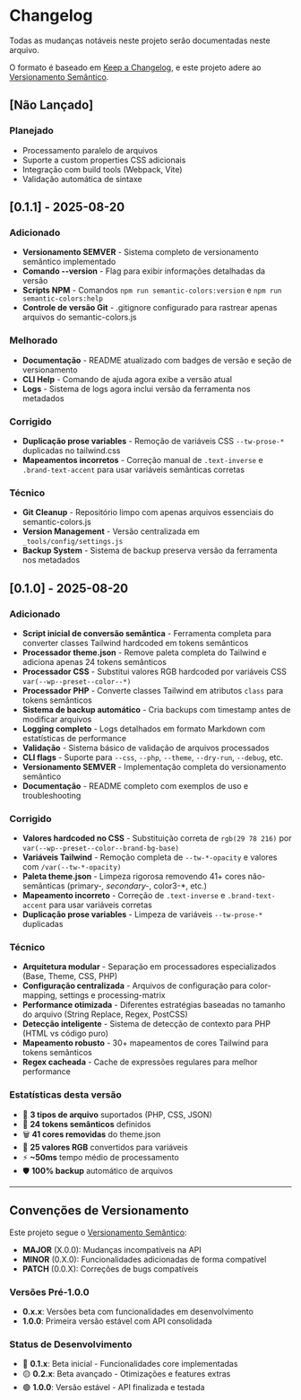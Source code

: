 # Changelog

Todas as mudanças notáveis neste projeto serão documentadas neste arquivo.

O formato é baseado em [Keep a Changelog](https://keepachangelog.com/pt-BR/1.0.0/),
e este projeto adere ao [Versionamento Semântico](https://semver.org/lang/pt-BR/).

## [Não Lançado]
### Planejado
- Processamento paralelo de arquivos
- Suporte a custom properties CSS adicionais
- Integração com build tools (Webpack, Vite)
- Validação automática de sintaxe

## [0.1.1] - 2025-08-20
### Adicionado
- **Versionamento SEMVER** - Sistema completo de versionamento semântico implementado
- **Comando --version** - Flag para exibir informações detalhadas da versão
- **Scripts NPM** - Comandos `npm run semantic-colors:version` e `npm run semantic-colors:help`
- **Controle de versão Git** - .gitignore configurado para rastrear apenas arquivos do semantic-colors.js

### Melhorado
- **Documentação** - README atualizado com badges de versão e seção de versionamento
- **CLI Help** - Comando de ajuda agora exibe a versão atual
- **Logs** - Sistema de logs agora inclui versão da ferramenta nos metadados

### Corrigido
- **Duplicação prose variables** - Remoção de variáveis CSS `--tw-prose-*` duplicadas no tailwind.css
- **Mapeamentos incorretos** - Correção manual de `.text-inverse` e `.brand-text-accent` para usar variáveis semânticas corretas

### Técnico
- **Git Cleanup** - Repositório limpo com apenas arquivos essenciais do semantic-colors.js
- **Version Management** - Versão centralizada em `_tools/config/settings.js`
- **Backup System** - Sistema de backup preserva versão da ferramenta nos metadados

## [0.1.0] - 2025-08-20
### Adicionado
- **Script inicial de conversão semântica** - Ferramenta completa para converter classes Tailwind hardcoded em tokens semânticos
- **Processador theme.json** - Remove paleta completa do Tailwind e adiciona apenas 24 tokens semânticos
- **Processador CSS** - Substitui valores RGB hardcoded por variáveis CSS `var(--wp--preset--color--*)`
- **Processador PHP** - Converte classes Tailwind em atributos `class` para tokens semânticos
- **Sistema de backup automático** - Cria backups com timestamp antes de modificar arquivos
- **Logging completo** - Logs detalhados em formato Markdown com estatísticas de performance
- **Validação** - Sistema básico de validação de arquivos processados
- **CLI flags** - Suporte para `--css`, `--php`, `--theme`, `--dry-run`, `--debug`, etc.
- **Versionamento SEMVER** - Implementação completa do versionamento semântico
- **Documentação** - README completo com exemplos de uso e troubleshooting

### Corrigido
- **Valores hardcoded no CSS** - Substituição correta de `rgb(29 78 216)` por `var(--wp--preset--color--brand-bg-base)`
- **Variáveis Tailwind** - Remoção completa de `--tw-*-opacity` e valores com `/var(--tw-*-opacity)`
- **Paleta theme.json** - Limpeza rigorosa removendo 41+ cores não-semânticas (primary-*, secondary-*, color3-*, etc.)
- **Mapeamento incorreto** - Correção de `.text-inverse` e `.brand-text-accent` para usar variáveis corretas
- **Duplicação prose variables** - Limpeza de variáveis `--tw-prose-*` duplicadas

### Técnico
- **Arquitetura modular** - Separação em processadores especializados (Base, Theme, CSS, PHP)
- **Configuração centralizada** - Arquivos de configuração para color-mapping, settings e processing-matrix
- **Performance otimizada** - Diferentes estratégias baseadas no tamanho do arquivo (String Replace, Regex, PostCSS)
- **Detecção inteligente** - Sistema de detecção de contexto para PHP (HTML vs código puro)
- **Mapeamento robusto** - 30+ mapeamentos de cores Tailwind para tokens semânticos
- **Regex cacheada** - Cache de expressões regulares para melhor performance

### Estatísticas desta versão
- 📁 **3 tipos de arquivo** suportados (PHP, CSS, JSON)
- 🎨 **24 tokens semânticos** definidos
- 🗑️ **41 cores removidas** do theme.json
- 🔧 **25 valores RGB** convertidos para variáveis
- ⚡ **~50ms** tempo médio de processamento
- 🛡️ **100% backup** automático de arquivos

---

## Convenções de Versionamento

Este projeto segue o [Versionamento Semântico](https://semver.org/):

- **MAJOR** (X.0.0): Mudanças incompatíveis na API
- **MINOR** (0.X.0): Funcionalidades adicionadas de forma compatível
- **PATCH** (0.0.X): Correções de bugs compatíveis

### Versões Pré-1.0.0
- **0.x.x**: Versões beta com funcionalidades em desenvolvimento
- **1.0.0**: Primeira versão estável com API consolidada

### Status de Desenvolvimento
- 🔴 **0.1.x**: Beta inicial - Funcionalidades core implementadas
- 🟡 **0.2.x**: Beta avançado - Otimizações e features extras
- 🟢 **1.0.0**: Versão estável - API finalizada e testada
